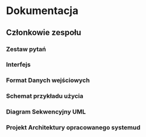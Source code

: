 # Dokumentacja

## Członkowie zespołu

### Zestaw pytań

### Interfejs

### Format Danych wejściowych

### Schemat przykładu użycia

### Diagram Sekwencyjny UML

### Projekt Architektury opracowanego systemud


